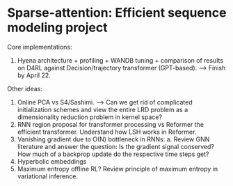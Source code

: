 # Sparse-attention: Efficient sequence modeling project

Core implementations:
1. Hyena architecture + profiling + WANDB tuning + comparison of results on D4RL against Decision/trajectory transformer (GPT-based). --> Finish by April 22.

Other ideas:
1. Online PCA vs S4/Sashimi. --> Can we get rid of complicated initialization schemes and view the entire LRD problem as a dimensionality reduction problem in kernel space?
2. RNN region proposal for transformer processing vs Reformer the efficient transformer. Understand how LSH works in Reformer.
3. Vanishing gradient due to O(N) bottleneck in RNNs:
    a. Review GNN literature and answer the question: Is the gradient signal conserved? How much of a backprop update do the respective time steps get?
4. Hyperbolic embeddings
5. Maximum entropy offline RL? Review principle of maximum entropy in variational inference.
